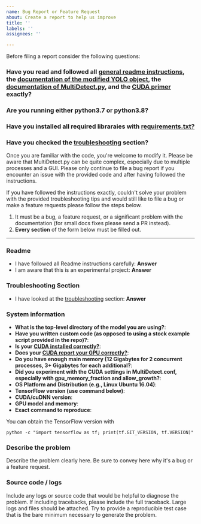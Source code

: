```yaml
---
name: Bug Report or Feature Request
about: Create a report to help us improve
title: ''
labels: ''
assignees: ''

---
```

Before filing a report consider the following questions:

### Have you read and followed all [general readme instructions](/README.md), the [documentation of the modified YOLO object](/MultiYOLO.md), the [documentation of MultiDetect.py](/MultiDetect.md), and the [CUDA primer](CUDA101.md) exactly? 

### Are you running either python3.7 or python3.8?

### Have you installed all required libraraies with [requirements.txt?](/requirements.txt)

### Have you checked the [troubleshooting](https://github.com/AntonMu/TrainYourOwnYOLO#troubleshooting) section? 

Once you are familiar with the code, you're welcome to modify it. Please be aware that MultiDetect.py can be quite complex, especially due to multiple processes and a GUI. Please only continue to file a bug report if you encounter an issue with the provided code and after having followed the instructions.

If you have followed the instructions exactly, couldn't solve your problem with the provided troubleshooting tips and would still like to file a bug or make a feature requests please follow the steps below.

1. It must be a bug, a feature request, or a significant problem with the documentation (for small docs fixes please send a PR instead).
2. **Every section** of the form below must be filled out.

------------------------

### Readme 

- I have followed all Readme instructions carefully: **Answer**
- I am aware that this is an experimental project: **Answer**

### Troubleshooting Section

- I have looked at the  [troubleshooting](https://github.com/AntonMu/TrainYourOwnYOLO#troubleshooting) section: **Answer**

### System information
- **What is the top-level directory of the model you are using?**:
- **Have you written custom code (as opposed to using a stock example script provided in the repo)?**:
- **Is your [CUDA installed correctly?](/CUDA101.md)**:
- **Does your [CUDA report your GPU correctly?](/CUDA101.md)**:
- **Do you have enough main memory (12 Gigabytes for 2 concurrent processes, 3+ Gigabytes for each additional?**:
- **Did you experiment with the CUDA settings in MultiDetect.conf, especially with gpu_memory_fraction and allow_growth?**:   
- **OS Platform and Distribution (e.g., Linux Ubuntu 16.04)**:
- **TensorFlow version (use command below)**:
- **CUDA/cuDNN version**:
- **GPU model and memory**:
- **Exact command to reproduce**:

You can obtain the TensorFlow version with

`python -c "import tensorflow as tf; print(tf.GIT_VERSION, tf.VERSION)"`

### Describe the problem
Describe the problem clearly here. Be sure to convey here why it's a bug or a feature request.

### Source code / logs
Include any logs or source code that would be helpful to diagnose the problem. If including tracebacks, please include the full traceback. Large logs and files should be attached. Try to provide a reproducible test case that is the bare minimum necessary to generate the problem.

